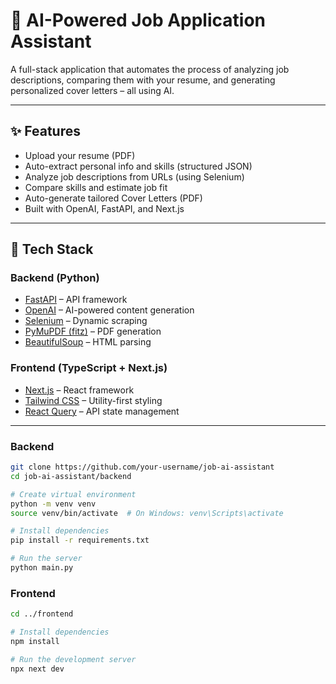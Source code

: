 # 💼 AI-Powered Job Application Assistant

A full-stack application that automates the process of analyzing job descriptions, comparing them with your resume, and generating personalized cover letters – all using AI.

---

## ✨ Features

- Upload your resume (PDF)
- Auto-extract personal info and skills (structured JSON)
- Analyze job descriptions from URLs (using Selenium)
- Compare skills and estimate job fit
- Auto-generate tailored Cover Letters (PDF)
- Built with OpenAI, FastAPI, and Next.js

---

## 🧠 Tech Stack

### Backend (Python)
- [FastAPI](https://fastapi.tiangolo.com/) – API framework
- [OpenAI](https://platform.openai.com/docs/) – AI-powered content generation
- [Selenium](https://www.selenium.dev/) – Dynamic scraping
- [PyMuPDF (fitz)](https://pymupdf.readthedocs.io/) – PDF generation
- [BeautifulSoup](https://www.crummy.com/software/BeautifulSoup/) – HTML parsing

### Frontend (TypeScript + Next.js)
- [Next.js](https://nextjs.org/) – React framework
- [Tailwind CSS](https://tailwindcss.com/) – Utility-first styling
- [React Query](https://tanstack.com/query) – API state management

---


### Backend

```bash
git clone https://github.com/your-username/job-ai-assistant
cd job-ai-assistant/backend

# Create virtual environment
python -m venv venv
source venv/bin/activate  # On Windows: venv\Scripts\activate

# Install dependencies
pip install -r requirements.txt

# Run the server
python main.py

```
### Frontend

```bash
cd ../frontend

# Install dependencies
npm install

# Run the development server
npx next dev
```

